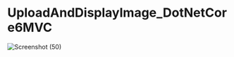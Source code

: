 # UploadAndDisplayImage_DotNetCore6MVC

![Screenshot (50)](https://github.com/alif-dot/UploadAndDisplayImage_DotNetCore6MVC/assets/62230465/c16c2599-a9d8-4bc3-a9ae-0d02ccb5b038)

